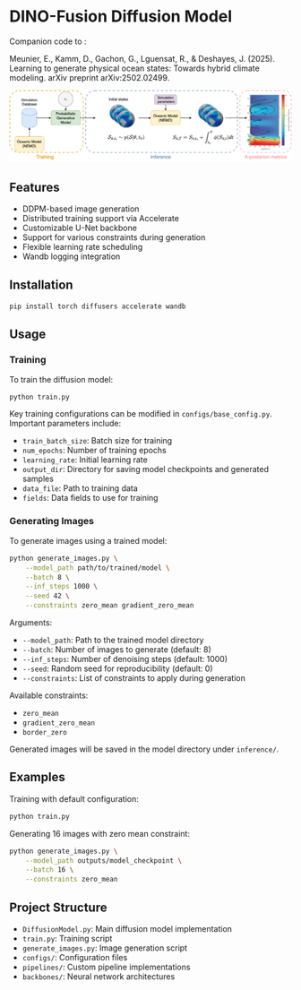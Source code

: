 # DINO-Fusion Diffusion Model

Companion code to :

Meunier, E., Kamm, D., Gachon, G., Lguensat, R., & Deshayes, J. (2025). Learning to generate physical ocean states: Towards hybrid climate modeling. arXiv preprint arXiv:2502.02499.

![pipeline](./images/pipeline.png)

## Features

- DDPM-based image generation
- Distributed training support via Accelerate
- Customizable U-Net backbone
- Support for various constraints during generation
- Flexible learning rate scheduling
- Wandb logging integration

## Installation

```bash
pip install torch diffusers accelerate wandb
```

## Usage

### Training

To train the diffusion model:

```bash
python train.py
```

Key training configurations can be modified in `configs/base_config.py`. Important parameters include:

- `train_batch_size`: Batch size for training
- `num_epochs`: Number of training epochs
- `learning_rate`: Initial learning rate
- `output_dir`: Directory for saving model checkpoints and generated samples
- `data_file`: Path to training data
- `fields`: Data fields to use for training

### Generating Images

To generate images using a trained model:

```bash
python generate_images.py \
    --model_path path/to/trained/model \
    --batch 8 \
    --inf_steps 1000 \
    --seed 42 \
    --constraints zero_mean gradient_zero_mean
```

Arguments:
- `--model_path`: Path to the trained model directory
- `--batch`: Number of images to generate (default: 8)
- `--inf_steps`: Number of denoising steps (default: 1000)
- `--seed`: Random seed for reproducibility (default: 0)
- `--constraints`: List of constraints to apply during generation

Available constraints:
- `zero_mean`
- `gradient_zero_mean`
- `border_zero`

Generated images will be saved in the model directory under `inference/`.

## Examples

Training with default configuration:
```bash
python train.py
```

Generating 16 images with zero mean constraint:
```bash
python generate_images.py \
    --model_path outputs/model_checkpoint \
    --batch 16 \
    --constraints zero_mean
```

## Project Structure

- `DiffusionModel.py`: Main diffusion model implementation
- `train.py`: Training script
- `generate_images.py`: Image generation script
- `configs/`: Configuration files
- `pipelines/`: Custom pipeline implementations
- `backbones/`: Neural network architectures
